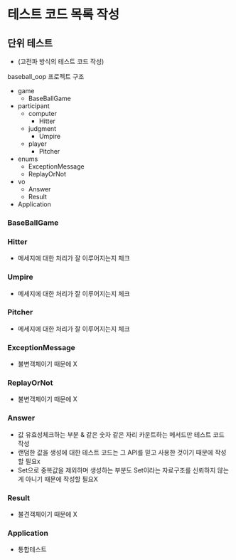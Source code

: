 # 테스트 코드 목록 작성

## 단위 테스트
- (고전파 방식의 테스트 코드 작성)

baseball_oop 프로젝트 구조
- game
  - BaseBallGame
- participant
  - computer
    - Hitter
  - judgment
    - Umpire
  - player
    - Pitcher
- enums
  - ExceptionMessage
  - ReplayOrNot
- vo
  - Answer
  - Result
- Application

### BaseBallGame


### Hitter
- 메세지에 대한 처리가 잘 이루어지는지 체크

### Umpire
- 메세지에 대한 처리가 잘 이루어지는지 체크

### Pitcher
- 메세지에 대한 처리가 잘 이루어지는지 체크

### ExceptionMessage
- 불변객체이기 때문에 X

### ReplayOrNot
- 불변객체이기 때문에 X

### Answer
- 값 유효성체크하는 부분 & 같은 숫자 같은 자리 카운트하는 메서드만 테스트 코드 작성
- 랜덤한 값을 생성에 대한 테스트 코드는 그 API를 믿고 사용한 것이기 때문에 작성할 필요x
- Set으로 중복값을 제외하며 생성하는 부분도 Set이라는 자료구조를 신뢰하지 않는게 아니기 때문에 작성할 필요X

### Result
- 불견객체이기 때문에 X

### Application
- 통합테스트